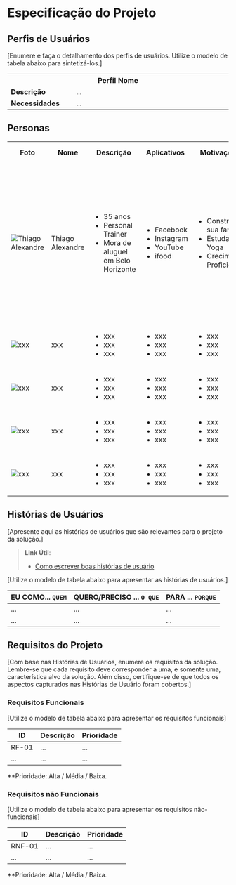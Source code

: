 # Especificação do Projeto

## Perfis de Usuários

[Enumere e faça o detalhamento dos perfis de usuários. Utilize o modelo de tabela abaixo para sintetizá-los.]

<table>
<tbody>
<tr align=center>
<th colspan="2">Perfil Nome </th>
</tr>
<tr>
<td width="150px"><b>Descrição</b></td>
<td width="600px">...</td>
</tr>
<tr>
<td><b>Necessidades</b></td>
<td>...</td>
</tr>
</tbody>
</table>

## Personas

<table>
  <tr>
    <th>Foto</th>
    <th>Nome</th>
    <th>Descrição</th>
    <th>Aplicativos</th>
    <th>Motivações</th>
    <th>Frustrações</th>
    <th>Hobbies, História</th>
  </tr
        <tr>
    <td><img title="Thiago Alexandre" src="https://i.imgur.com/00RuxnP.png"/></td>
    <td>Thiago Alexandre</td>
    <td>
      <ul>
        <li>35 anos</li>
        <li>Personal Trainer</li>
        <li>Mora de aluguel em Belo Horizonte </li>
      </ul>
    </td>
    <td>
      <ul>
        <li>Facebook</li>
        <li>Instagram</li>
        <li>YouTube</li>
        <li>ifood</li>
         </ul>
    </td>
    <td>
      <ul>
        <li>Construir sua família</li>
        <li>Estudar Yoga</li>
        <li>Crecimento Proficional</li>
      </ul>
    </td>
    <td>
      <li>Não se tornou Goleiro Proficional</li>
      <li>Não tem casa própria ainda</li>
    </td>
    <td>
      <li>Fazeri Yoga</li>
      <li>Treinar ao ar livre</li>
       <li>Saiu da casa dos pais para criar sua carreira na capital, alugou um apartamento e criou sua república para baratear os custos com moradia</li>
          </td>
  </tr>
  <tr>
    <td><img title=" xxx " src=" xxx "/></td> <!--nome / foto colocar endereço url -->
    <td> xxx </td> <!-- nome -->
    <td>
      <ul>
        <li> xxx </li> <!-- idade -->
        <li> xxx </li> <!-- profição -->
        <li> xxx </li> <!-- moradia -->
      </ul>
    </td>
    <td>
      <ul>
        <li> xxx </li> <!-- aplicativos utilizados -->
        <li> xxx </li> <!-- aplicativos utilizados -->
        <li> xxx </li> <!-- aplicativos utilizados -->
      </ul>
    </td>
    <td>
      <ul>
        <li> xxx </li> <!-- Motivações -->
        <li> xxx </li> <!-- Motivações -->
        <li> xxx </li> <!-- Motivações -->
      </ul>
    </td>
    <td>
      <li> xxx </li> <!-- Frustações -->
      <li> xxx </li> <!-- Frustações -->
     </td>
    <td>
      <li> xxx </li> <!-- Hobbies, História -->
      <li> xxx </li> <!-- Hobbies, História -->
      <li> xxx </li> <!-- Hobbies, História -->
    </td>
  </tr>
    <tr>
    <tr>
    <td><img title=" xxx " src=" xxx "/></td> <!--nome / foto colocar endereço url -->
    <td> xxx </td> <!-- nome -->
    <td>
      <ul>
        <li> xxx </li> <!-- idade -->
        <li> xxx </li> <!-- profição -->
        <li> xxx </li> <!-- moradia -->
      </ul>
    </td>
    <td>
      <ul>
        <li> xxx </li> <!-- aplicativos utilizados -->
        <li> xxx </li> <!-- aplicativos utilizados -->
        <li> xxx </li> <!-- aplicativos utilizados -->
      </ul>
    </td>
    <td>
      <ul>
        <li> xxx </li> <!-- Motivações -->
        <li> xxx </li> <!-- Motivações -->
        <li> xxx </li> <!-- Motivações -->
      </ul>
    </td>
    <td>
      <li> xxx </li> <!-- Frustações -->
      <li> xxx </li> <!-- Frustações -->
     </td>
    <td>
      <li> xxx </li> <!-- Hobbies, História -->
      <li> xxx </li> <!-- Hobbies, História -->
      <li> xxx </li> <!-- Hobbies, História -->
    </td>
  </tr>
    <tr>
    <td><img title=" xxx " src=" xxx "/></td> <!--nome / foto colocar endereço url -->
    <td> xxx </td> <!-- nome -->
    <td>
      <ul>
        <li> xxx </li> <!-- idade -->
        <li> xxx </li> <!-- profição -->
        <li> xxx </li> <!-- moradia -->
      </ul>
    </td>
    <td>
      <ul>
        <li> xxx </li> <!-- aplicativos utilizados -->
        <li> xxx </li> <!-- aplicativos utilizados -->
        <li> xxx </li> <!-- aplicativos utilizados -->
      </ul>
    </td>
    <td>
      <ul>
        <li> xxx </li> <!-- Motivações -->
        <li> xxx </li> <!-- Motivações -->
        <li> xxx </li> <!-- Motivações -->
      </ul>
    </td>
    <td>
      <li> xxx </li> <!-- Frustações -->
      <li> xxx </li> <!-- Frustações -->
     </td>
    <td>
      <li> xxx </li> <!-- Hobbies, História -->
      <li> xxx </li> <!-- Hobbies, História -->
      <li> xxx </li> <!-- Hobbies, História -->
    </td>
  </tr>
    <tr>
    <tr>
    <td><img title=" xxx " src=" xxx "/></td> <!--nome / foto colocar endereço url -->
    <td> xxx </td> <!-- nome -->
    <td>
      <ul>
        <li> xxx </li> <!-- idade -->
        <li> xxx </li> <!-- profição -->
        <li> xxx </li> <!-- moradia -->
      </ul>
    </td>
    <td>
      <ul>
        <li> xxx </li> <!-- aplicativos utilizados -->
        <li> xxx </li> <!-- aplicativos utilizados -->
        <li> xxx </li> <!-- aplicativos utilizados -->
      </ul>
    </td>
    <td>
      <ul>
        <li> xxx </li> <!-- Motivações -->
        <li> xxx </li> <!-- Motivações -->
        <li> xxx </li> <!-- Motivações -->
      </ul>
    </td>
    <td>
      <li> xxx </li> <!-- Frustações -->
      <li> xxx </li> <!-- Frustações -->
     </td>
    <td>
      <li> xxx </li> <!-- Hobbies, História -->
      <li> xxx </li> <!-- Hobbies, História -->
      <li> xxx </li> <!-- Hobbies, História -->
    </td>
  </tr>
</table>


## Histórias de Usuários

[Apresente aqui as histórias de usuários que são relevantes para o projeto da solução.]

> **Link Útil**:
> - [Como escrever boas histórias de usuário](https://medium.com/vertice/como-escrever-boas-users-stories-hist%C3%B3rias-de-usu%C3%A1rios-b29c75043fac)

[Utilize o modelo de tabela abaixo para apresentar as histórias de usuários.]

|EU COMO... `QUEM`   | QUERO/PRECISO ... `O QUE` |PARA ... `PORQUE`                 |
|--------------------|---------------------------|----------------------------------|
| ...                | ...                       | ...                              |
| ...                | ...                       | ...                              |

## Requisitos do Projeto

[Com base nas Histórias de Usuários, enumere os requisitos da solução. Lembre-se que cada requisito deve corresponder a uma, e somente uma, característica alvo da solução. Além disso, certifique-se de que todos os aspectos capturados nas Histórias de Usuário foram cobertos.]

### Requisitos Funcionais

[Utilize o modelo de tabela abaixo para apresentar os requisitos funcionais]

|ID    | Descrição                | Prioridade |
|-------|---------------------------------|----|
| RF-01 |  ...                    | ...   | 
|  ...  |  ...                    | ...   |

**Prioridade: Alta / Média / Baixa. 

### Requisitos não Funcionais

[Utilize o modelo de tabela abaixo para apresentar os requisitos não-funcionais]

|ID      | Descrição               |Prioridade |
|--------|-------------------------|----|
| RNF-01 |  ...                    | ...   | 
| ...    |  ...                    | ...   | 

**Prioridade: Alta / Média / Baixa. 

